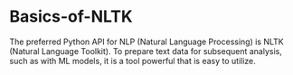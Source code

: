 # Basics-of-NLTK
The preferred Python API for NLP (Natural Language Processing) is NLTK (Natural Language Toolkit). To prepare text data for subsequent analysis, such as with ML models, it is a tool powerful that is easy to utilize.
